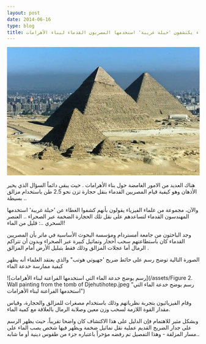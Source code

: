 ```yaml
---
layout: post 
date: 2014-06-16
type: blog
title: العلماء يكتشفون 'حيلة غريبة' استخدمها المصريون القدماء لبناء الأهرامات
---
```




![الأهرامات- اكتاشف حيلة غريبة استخدمت لبناؤها](/assets/pyramids.jpg)

هناك العديد من الامور الغامضة حول بناء الأهرامات . حيث يبقى دائماً السؤال الذي يحير الأذهان وهو كيفية قيام المصريين القدماء بنقل حجارة تزن نحو 2.5 طن باستخدام مزالق بسيطة ..

والآن، مجموعة من علماء الفيزياء يقولون بأنهم كشفوا الغطاء عن 'حيلة غريبة' استخدمها المهندسون القدماء لتساعدهم على نقل تلك الحجارة الضخمة عبر الصحراء .. العنصر السحري ..: قليل من الماء!

وجد الباحثون من جامعة أمستردام ومؤسسة البحوث الأساسية في ماتر بأن المصريين القدماء كان باستطاعتهم سحب أحجار وتماثيل كبيرة عبر الصحراء وبدون أن تتراكم الرمال أما عجلات المزالق وذلك فقط بتبليل الأرض أمام المزالق .

الصورة التالية توضح رسم على حائط ضريح 'جهيوتي هوتب" والذي يعتقد العلماء أنه يظهر كيفية ممارسة خدعة الماء

![رسم يوضح خدعة الماء التي استخدمها الفراعنة لبناء الأهرامات](/assets/Figure 2. Wall painting from the tomb of Djehutihotep.jpeg "رسم يوضح خدعة الماء التي استخدمها الفراعنة لبناء الأهرامات")

وقام الفيزيائيون بتجربة نظرياتهم وذلك باستخدام مصغرات للمزالق والحجارة، وقياس مقدار القوة اللازمة لسحب وزن معين وصلابة الرمال بالعلاقة مع كمية الماء.

وبشكل مثير للاهتمام فإن الدليل على هذا الاكتشاف كان واضحا تقريباً، حيث يظهر الرسم على جدار الضريح القديم عملية نقل تماثيل ضخمة ويظهر فيها شخص يصب الماء على مسار المزلقة - وهذا التفصيل تم رفضه مؤخراً باعتباره جزء من طقوس دينية أو ما شابه..